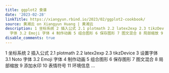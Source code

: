 ```yaml
---
title: ggplot2 食谱
date: '2023-02-28'
linkTitle: https://xiangyun.rbind.io/2023/02/ggplot2-cookbook/
source: 黄湘云 on Xiangyun Huang | 黄湘云
description: 1 坐标系统 2 插入公式 2.1 plotmath 2.2 latex2exp 2.3 tikzDevice 3 设置字体 3.1 Noto
  字体 3.2 Emoji 字体 4 制作动画 5 组合图形 6 保存图形 7 图文混合 8 局部缩放 9 添加水印 10 表情符号 11 环境信息 ...
disable_comments: true
---
```

1 坐标系统 2 插入公式 2.1 plotmath 2.2 latex2exp 2.3 tikzDevice 3 设置字体 3.1 Noto 字体 3.2 Emoji 字体 4 制作动画 5 组合图形 6 保存图形 7 图文混合 8 局部缩放 9 添加水印 10 表情符号 11 环境信息 ...
